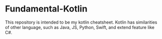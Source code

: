 # Fundamental-Kotlin
This repository is intended to be my kotlin cheatsheet. Kotlin has similarities of other language, such as Java, JS, Python, Swift, and extend feature like C#.
